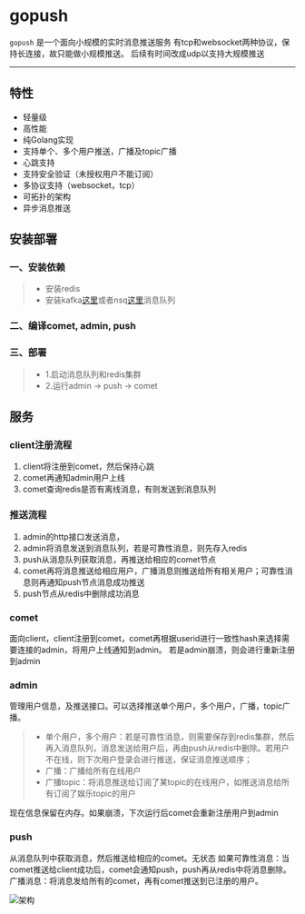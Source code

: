 gopush
=============================
`gopush` 是一个面向小规模的实时消息推送服务
有tcp和websocket两种协议，保持长连接，故只能做小规模推送。
后续有时间改成udp以支持大规模推送

--------------------------------

## 特性
 * 轻量级
 * 高性能
 * 纯Golang实现
 * 支持单个、多个用户推送，广播及topic广播
 * 心跳支持
 * 支持安全验证（未授权用户不能订阅）
 * 多协议支持（websocket，tcp）
 * 可拓扑的架构
 * 异步消息推送



## 安装部署
### 一、安装依赖
> * 安装redis
> * 安装kafka[这里](http://kafka.apache.org/documentation.html#quickstart)或者nsq[这里](http://nsq.io/overview/design.html)消息队列

### 二、编译comet, admin, push

### 三、部署
> * 1.启动消息队列和redis集群
> * 2.运行admin -> push -> comet

## 服务
### client注册流程
1. client将注册到comet，然后保持心跳
2. comet再通知admin用户上线
3. comet查询redis是否有离线消息，有则发送到消息队列

### 推送流程
1. admin的http接口发送消息，
2. admin将消息发送到消息队列，若是可靠性消息，则先存入redis
3. push从消息队列获取消息，再推送给相应的comet节点
4. comet再将消息推送给相应用户，广播消息则推送给所有相关用户；可靠性消息则再通知push节点消息成功推送
5. push节点从redis中删除成功消息


### comet
面向client，client注册到comet，comet再根据userid进行一致性hash来选择需要连接的admin，将用户上线通知到admin。
若是admin崩溃，则会进行重新注册到admin

### admin
管理用户信息，及推送接口。可以选择推送单个用户，多个用户，广播，topic广播。
> * 单个用户，多个用户：若是可靠性消息，则需要保存到redis集群，然后再入消息队列，消息发送给用户后，再由push从redis中删除。若用户不在线，则下次用户登录会进行推送，保证消息推送顺序；
> * 广播：广播给所有在线用户
> * 广播topic：将消息推送给订阅了某topic的在线用户，如推送消息给所有订阅了娱乐topic的用户

现在信息保留在内存。如果崩溃，下次运行后comet会重新注册用户到admin

### push
从消息队列中获取消息，然后推送给相应的comet。无状态
如果可靠性消息：当comet推送给client成功后，comet会通知push，push再从redis中将消息删除。
广播消息：将消息发给所有的comet，再有comet推送到已注册的用户。




![架构](https://github.com/ikenchina/gopush/blob/master/arch.png)


